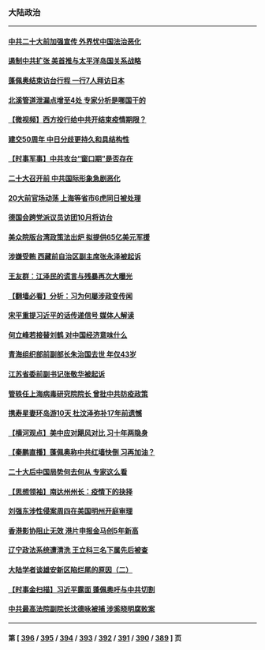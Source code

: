 ### 大陆政治
---
#### [中共二十大前加强宣传 外界忧中国法治恶化](../../pages/ncid277/n13835637.md) 
#### [遏制中共扩张 美首推与太平洋岛国关系战略](../../pages/ncid277/n13835479.md) 
#### [蓬佩奥结束访台行程 一行7人拜访日本](../../pages/ncid277/n13835377.md) 
#### [北溪管道泄漏点增至4处 专家分析是哪国干的](../../pages/ncid277/n13835543.md) 
#### [【微视频】西方投行给中共开结束疫情期限？](../../pages/ncid277/n13834827.md) 
#### [建交50周年 中日分歧更持久和具结构性](../../pages/ncid277/n13835405.md) 
#### [【时事军事】中共攻台“窗口期”是否存在](../../pages/ncid277/n13835095.md) 
#### [二十大召开前 中共国际形象急剧恶化](../../pages/ncid277/n13835240.md) 
#### [20大前官场动荡 上海等省市6虎同日被处理](../../pages/ncid277/n13835196.md) 
#### [德国会跨党派议员访团10月将访台](../../pages/ncid277/n13835245.md) 
#### [美众院版台湾政策法出炉 拟提供65亿美元军援](../../pages/ncid277/n13834951.md) 
#### [涉嫌受贿 西藏前自治区副主席张永泽被起诉](../../pages/ncid277/n13835187.md) 
#### [王友群：江泽民的谎言与残暴再次大曝光](../../pages/ncid277/n13834808.md) 
#### [【翻墙必看】分析：习为何屡涉政变传闻](../../pages/ncid277/n13835093.md) 
#### [宋平重提习近平的话传递信号 媒体人解读](../../pages/ncid277/n13834840.md) 
#### [何立峰若接替刘鹤 对中国经济意味什么](../../pages/ncid277/n13834932.md) 
#### [青海组织部前副部长朱治国去世 年仅43岁](../../pages/ncid277/n13835011.md) 
#### [江苏省委前副书记张敬华被起诉](../../pages/ncid277/n13834931.md) 
#### [管轶任上海病毒研究院院长 曾批中共防疫政策](../../pages/ncid277/n13834896.md) 
#### [携寿星妻环岛游10天 杜汶泽弥补17年前遗憾](../../pages/ncid277/n13834824.md) 
#### [【横河观点】美中应对飓风对比 习十年两隐身](../../pages/ncid277/n13834804.md) 
#### [【秦鹏直播】蓬佩奥称中共红墙快倒 习再加油？](../../pages/ncid277/n13834822.md) 
#### [二十大后中国局势何去何从 专家这么看](../../pages/ncid277/n13834792.md) 
#### [【思想领袖】南达州州长：疫情下的抉择](../../pages/ncid277/n13818244.md) 
#### [刘强东涉性侵案周四在美国明州开庭审理](../../pages/ncid277/n13834735.md) 
#### [香港影协阻止无效 港片申报金马创5年新高](../../pages/ncid277/n13834787.md) 
#### [辽宁政法系统遭清洗 王立科三名下属先后被查](../../pages/ncid277/n13834791.md) 
#### [大陆学者谈雄安新区陷烂尾的原因（二）](../../pages/ncid277/n13833939.md) 
#### [【时事金扫描】习近平露面 蓬佩奥吁与中共切割](../../pages/ncid277/n13833843.md) 
#### [中共最高法院副院长沈德咏被捕 涉奚晓明腐败案](../../pages/ncid277/n13834751.md) 

---
#### 第 [ [396](./396.md) / [395](./395.md) / [394](./394.md) / [393](./393.md) / [392](./392.md) / [391](./391.md) / [390](./390.md) / [389](./389.md) ] 页
